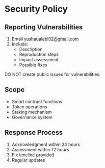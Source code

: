 # Security Policy

## Reporting Vulnerabilities

1. Email yushaualabi02@gmail.com
2. Include:
   - Description
   - Reproduction steps
   - Impact assessment
   - Possible fixes

DO NOT create public issues for vulnerabilities.

## Scope

- Smart contract functions
- Token operations
- Staking mechanism
- Governance system

## Response Process

1. Acknowledgment within 24 hours
2. Assessment within 72 hours
3. Fix timeline provided
4. Regular updates
